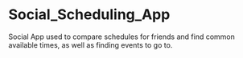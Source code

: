 # Social_Scheduling_App
Social App used to compare schedules for friends and find common available times, as well as finding events to go to.
